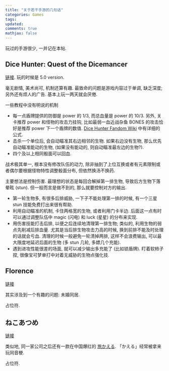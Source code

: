 ```yaml
---
title: "关于若干手游的几句话"
categories: Games
tags: 
updated: 
comments: true
mathjax: false
---
```


玩过的手游很少, 一并记在本帖.

<!-- more -->

## Dice Hunter: Quest of the Dicemancer

[链接](https://play.google.com/store/apps/details?id=company.greenergrass.dicemancer&hl=en&gl=US). 玩的时候是 5.0 version.

毫无剧情, 美术尚可, 机制还算有趣. 最致命的问题是游戏内容过于单调, 缺乏深度; 另外还有烦人的广告. 基本上玩一两天就会厌倦.

一些教程中没有明说的机制

- 每一点盾牌提供的防御是 power 的 1/3, 而总血量是 power 的 10/3. 另外, 关卡推荐 power 和怪物的攻击力挂钩, 比如最弱一血近战杂鱼 BONES 的攻击恰好是推荐 power 下一个盾牌的数值. [Dice Hunter Fandom Wiki](https://dice-hunter.fandom.com/wiki/Dice_Hunter_Wiki) 中有详细的公式. 
- 击杀一个单位后, 会自动瞄准其右边相邻的生物. 如果右边没有生物, 那么优先自动瞄准能动的生物, (如果没有能动的, 则自动瞄准最左边的生物?).
- 四个及以上相同骰面可以回血.

战术极其单一, 根本没有修改队伍的动力, 除非抽到了上位互换或者有元素限制或者偶尔要根据怪物特性调整骰面分布, 但依然换汤不换药. 

主要想法是控制伤害. 最理想的状态是每回合解掉第一排生物, 导致后方生物下落晕眩 (stun). 但一般而言是做不到的, 那么就要控制对方的输出. 

- 第一轮生物多, 有很多后排威胁, 一下子不能处理第一排的时候, 有一个三星 stun 技能免费打出来很有帮助.
- 利用自动瞄准的机制, 卡住两格宽的生物, 或者利用门卡半边. 后面这一点有时可以通过调整队伍中 magic (闪电) 和 luck (星星) 的分布来实现.
- 用伤害技能打击后排, 以便之后连续地清理第一排生物; 类似的, 利用生物的弱点先削减后排血量. 尤其是当后排生物攻击力高的时候, 换到前排不能及时处理的话就会亏血. 清理的时候一般避免一轮清掉两排, 这样不会浪费输出, 可以最大限度地延迟后面的生物 (多 stun 几轮, 多嫖几个充能). 
- 遇到进攻性能很差的场面, 就可以减少输出多充能了 (比如锁盾牌). 盯着软柿子捏, 很像宝可梦单打中对着无威胁的生物点强化技.

<!-- UAdD-KLNc-0q49-12HL -->

## Florence

[链接](https://play.google.com/store/apps/details?id=com.mountains.feathertop&hl=en&gl=US)

其实涉及到一个有趣的问题: 未婚同居.

占位符.

## ねこあつめ

[链接](https://play.google.com/store/apps/details?id=jp.co.hit_point.nekoatsume)

类似地, 同一家公司之后还有一款在中国爆红的 [旅かえる](https://play.google.com/store/apps/details?id=jp.co.hit_point.tabikaeru). 「かえる」经常被拿来玩同音梗.

占位符.
